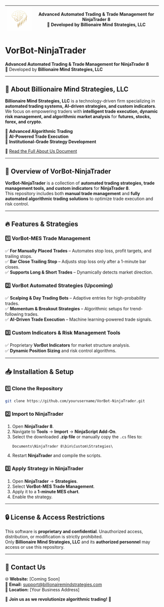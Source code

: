| <img src="static/logo01-removebg-preview.png" alt="Billionaire Mind Strategies Logo" width="100"> | **Advanced Automated Trading & Trade Management for NinjaTrader 8** <br> 🚀 Developed by **Billionaire Mind Strategies, LLC** |
|:---:|---|


# VorBot-NinjaTrader
**Advanced Automated Trading & Trade Management for NinjaTrader 8**  
🚀 Developed by **Billionaire Mind Strategies, LLC**

---

## 📌 About Billionaire Mind Strategies, LLC  
**Billionaire Mind Strategies, LLC** is a technology-driven firm specializing in **automated trading systems, AI-driven strategies, and custom indicators**.  
We focus on empowering traders with **intelligent trade execution, dynamic risk management, and algorithmic market analysis** for **futures, stocks, forex, and crypto**.  

🔹 **Advanced Algorithmic Trading**  
🔹 **AI-Powered Trade Execution**  
🔹 **Institutional-Grade Strategy Development**  

📄 [Read the Full About Us Document](sandbox:/mnt/data/Billionaire_Mind_Strategies_About.pdf)  

---

## 🚀 Overview of VorBot-NinjaTrader
**VorBot-NinjaTrader** is a collection of **automated trading strategies, trade management tools, and custom indicators** for **NinjaTrader 8**.  
This repository includes both **manual trade management** and **fully automated algorithmic trading solutions** to optimize trade execution and risk control.

---

## 🔥 Features & Strategies

### **1️⃣ VorBot-MES Trade Management**
✅ **For Manually Placed Trades** – Automates stop loss, profit targets, and trailing stops.  
✅ **Bar Close Trailing Stop** – Adjusts stop loss only after a 1-minute bar closes.  
✅ **Supports Long & Short Trades** – Dynamically detects market direction.  

### **2️⃣ VorBot Automated Strategies (Upcoming)**
✅ **Scalping & Day Trading Bots** – Adaptive entries for high-probability trades.  
✅ **Momentum & Breakout Strategies** – Algorithmic setups for trend-following trades.  
✅ **AI-Driven Trade Execution** – Machine learning-powered trade signals.  

### **3️⃣ Custom Indicators & Risk Management Tools**
✅ Proprietary **VorBot Indicators** for market structure analysis.  
✅ **Dynamic Position Sizing** and risk control algorithms.  

---

## 📥 Installation & Setup

### **1️⃣ Clone the Repository**
```sh
git clone https://github.com/yourusername/VorBot-NinjaTrader.git
```

### **2️⃣ Import to NinjaTrader**
1. Open **NinjaTrader 8**.
2. Navigate to **Tools** → **Import** → **NinjaScript Add-On**.
3. Select the downloaded **.zip file** or manually copy the `.cs` files to:
   ```
   Documents\NinjaTrader 8\bin\Custom\Strategies\
   ```
4. Restart **NinjaTrader** and compile the scripts.

### **3️⃣ Apply Strategy in NinjaTrader**
1. Open **NinjaTrader** → **Strategies**.
2. Select **VorBot-MES Trade Management**.
3. Apply it to a **1-minute MES chart**.
4. Enable the strategy.

---

## 🔒 License & Access Restrictions
This software is **proprietary and confidential**. Unauthorized access, distribution, or modification is strictly prohibited.  
Only **Billionaire Mind Strategies, LLC** and its **authorized personnel** may access or use this repository.  

---

## 📧 Contact Us
🌐 **Website:** [Coming Soon]  
📩 **Email:** support@billionairemindstrategies.com  
📍 **Location:** [Your Business Address]  

🚀 **Join us as we revolutionize algorithmic trading!** 🚀

